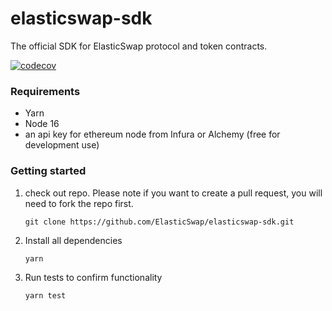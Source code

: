 # elasticswap-sdk
The official SDK for ElasticSwap protocol and token contracts.

[![codecov](https://codecov.io/gh/ElasticSwap/elasticswap-sdk/branch/development/graph/badge.svg?token=6EZNC42GFZ)](https://codecov.io/gh/ElasticSwap/elasticswap-sdk)

### Requirements

- Yarn
- Node 16
- an api key for ethereum node from Infura or Alchemy (free for development use)

### Getting started

1. check out repo. Please note if you want to create a pull request, you will need to fork the repo first. 

    `git clone https://github.com/ElasticSwap/elasticswap-sdk.git`

2. Install all dependencies 

    `yarn`

3. Run tests to confirm functionality

    `yarn test`